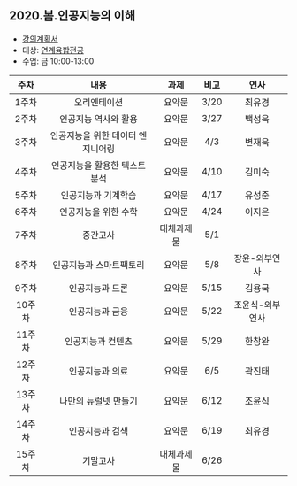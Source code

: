 ## 2020.봄.인공지능의 이해
- [강의계획서](https://github.com/sejongresearch/2020.Spring.AI4Everyone/blob/master/2020.%E1%84%8B%E1%85%B5%E1%86%AB%E1%84%80%E1%85%A9%E1%86%BC%E1%84%8C%E1%85%B5%E1%84%82%E1%85%B3%E1%86%BC%E1%84%8B%E1%85%B4%E1%84%8B%E1%85%B5%E1%84%92%E1%85%A2.%E1%84%80%E1%85%A1%E1%86%BC%E1%84%8B%E1%85%B4%E1%84%80%E1%85%A8%E1%84%92%E1%85%AC%E1%86%A8%E1%84%89%E1%85%A5.pdf)
- 대상: [연계융합전공](http://www.sejong.ac.kr/unilife/study_08.html)
- 수업: 금 10:00-13:00

| 주차 | 내용 | 과제 | 비고 | 연사 | 
|:--:|:--:|:--:|:--:|:--:|
| 1주차 | 오리엔테이션 | 요약문 | 3/20 | 최유경 | 
| 2주차 | 인공지능 역사와 활용 | 요약문 | 3/27 | 백성욱 | 
| 3주차 | 인공지능을 위한 데이터 엔지니어링 | 요약문 | 4/3 | 변재욱 | 
| 4주차 | 인공지능을 활용한 텍스트 분석 | 요약문 | 4/10 | 김미숙 | 
| 5주차 | 인공지능과 기계학습 | 요약문 | 4/17 | 유성준 | 
| 6주차 | 인공지능을 위한 수학 | 요약문 | 4/24 | 이지은 | 
| 7주차 | 중간고사 | 대체과제물 | 5/1 |  |
| 8주차 | 인공지능과 스마트팩토리 | 요약문| 5/8 | 장윤-외부연사 | 
| 9주차 | 인공지능과 드론 | 요약문| 5/15 |  김용국 | 
| 10주차 | 인공지능과 금융 | 요약문| 5/22 |  조윤식-외부연사 | 
| 11주차 | 인공지능과 컨텐츠 |요약문 | 5/29 | 한창완 | 
| 12주차 | 인공지능과 의료 | 요약문| 6/5 | 곽진태 | 
| 13주차 | 나만의 뉴럴넷 만들기 | 요약문| 6/12 | 조윤식 | 
| 14주차 | 인공지능과 검색 | 요약문| 6/19 | 최유경 | 
| 15주차 | 기말고사 | 대체과제물 | 6/26 |  | 


